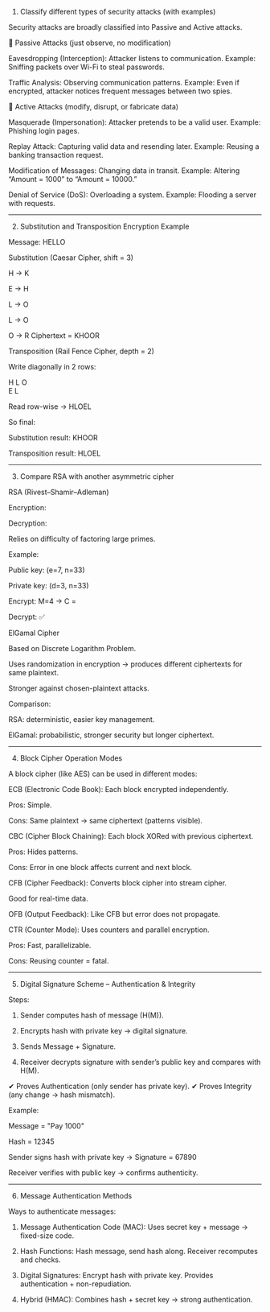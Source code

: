 1. Classify different types of security attacks (with examples)

Security attacks are broadly classified into Passive and Active attacks.

🔹 Passive Attacks (just observe, no modification)

Eavesdropping (Interception): Attacker listens to communication.
Example: Sniffing packets over Wi-Fi to steal passwords.

Traffic Analysis: Observing communication patterns.
Example: Even if encrypted, attacker notices frequent messages between two spies.


🔹 Active Attacks (modify, disrupt, or fabricate data)

Masquerade (Impersonation): Attacker pretends to be a valid user.
Example: Phishing login pages.

Replay Attack: Capturing valid data and resending later.
Example: Reusing a banking transaction request.

Modification of Messages: Changing data in transit.
Example: Altering “Amount = 1000” to “Amount = 10000.”

Denial of Service (DoS): Overloading a system.
Example: Flooding a server with requests.



---

2. Substitution and Transposition Encryption Example

Message: HELLO

Substitution (Caesar Cipher, shift = 3)

H → K

E → H

L → O

L → O

O → R
Ciphertext = KHOOR


Transposition (Rail Fence Cipher, depth = 2)

Write diagonally in 2 rows:

H   L   O  
 E L

Read row-wise → HLOEL

So final:

Substitution result: KHOOR

Transposition result: HLOEL



---

3. Compare RSA with another asymmetric cipher

RSA (Rivest–Shamir–Adleman)

Encryption: 

Decryption: 

Relies on difficulty of factoring large primes.

Example:

Public key: (e=7, n=33)

Private key: (d=3, n=33)

Encrypt: M=4 → C = 

Decrypt:  ✅



ElGamal Cipher

Based on Discrete Logarithm Problem.

Uses randomization in encryption → produces different ciphertexts for same plaintext.

Stronger against chosen-plaintext attacks.


Comparison:

RSA: deterministic, easier key management.

ElGamal: probabilistic, stronger security but longer ciphertext.



---

4. Block Cipher Operation Modes

A block cipher (like AES) can be used in different modes:

ECB (Electronic Code Book):
Each block encrypted independently.

Pros: Simple.

Cons: Same plaintext → same ciphertext (patterns visible).


CBC (Cipher Block Chaining):
Each block XORed with previous ciphertext.

Pros: Hides patterns.

Cons: Error in one block affects current and next block.


CFB (Cipher Feedback):
Converts block cipher into stream cipher.

Good for real-time data.


OFB (Output Feedback):
Like CFB but error does not propagate.

CTR (Counter Mode):
Uses counters and parallel encryption.

Pros: Fast, parallelizable.

Cons: Reusing counter = fatal.




---

5. Digital Signature Scheme – Authentication & Integrity

Steps:

1. Sender computes hash of message (H(M)).


2. Encrypts hash with private key → digital signature.


3. Sends Message + Signature.


4. Receiver decrypts signature with sender’s public key and compares with H(M).



✔ Proves Authentication (only sender has private key).
✔ Proves Integrity (any change → hash mismatch).

Example:

Message = "Pay 1000"

Hash = 12345

Sender signs hash with private key → Signature = 67890

Receiver verifies with public key → confirms authenticity.



---

6. Message Authentication Methods

Ways to authenticate messages:

1. Message Authentication Code (MAC):
Uses secret key + message → fixed-size code.



2. Hash Functions:
Hash message, send hash along. Receiver recomputes and checks.


3. Digital Signatures:
Encrypt hash with private key. Provides authentication + non-repudiation.


4. Hybrid (HMAC):
Combines hash + secret key → strong authentication.